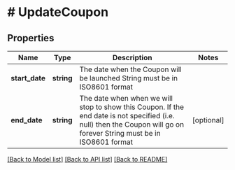 # # UpdateCoupon

## Properties

Name | Type | Description | Notes
------------ | ------------- | ------------- | -------------
**start_date** | **string** | The date when the Coupon will be launched  String must be in ISO8601 format |
**end_date** | **string** | The date when when we will stop to show this Coupon. If the end date is not specified (i.e. null) then the Coupon will go on forever  String must be in ISO8601 format | [optional]

[[Back to Model list]](../../README.md#models) [[Back to API list]](../../README.md#endpoints) [[Back to README]](../../README.md)
